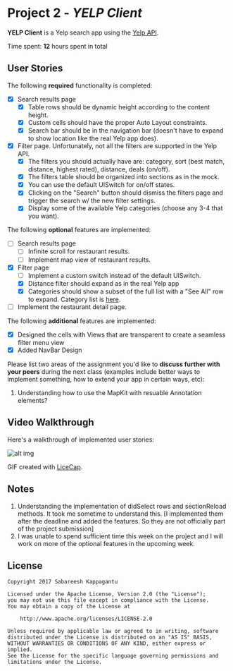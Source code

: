 # Project 2 - *YELP Client*

**YELP Client** is a Yelp search app using the [Yelp API](http://www.yelp.com/developers/documentation/v2/search_api).

Time spent: **12** hours spent in total

## User Stories

The following **required** functionality is completed:

- [x] Search results page
   - [x] Table rows should be dynamic height according to the content height.
   - [x] Custom cells should have the proper Auto Layout constraints.
   - [x] Search bar should be in the navigation bar (doesn't have to expand to show location like the real Yelp app does).
- [x] Filter page. Unfortunately, not all the filters are supported in the Yelp API.
   - [x] The filters you should actually have are: category, sort (best match, distance, highest rated), distance, deals (on/off).
   - [x] The filters table should be organized into sections as in the mock.
   - [x] You can use the default UISwitch for on/off states.
   - [x] Clicking on the "Search" button should dismiss the filters page and trigger the search w/ the new filter settings.
   - [x] Display some of the available Yelp categories (choose any 3-4 that you want).

The following **optional** features are implemented:

- [ ] Search results page
   - [ ] Infinite scroll for restaurant results.
   - [ ] Implement map view of restaurant results.
- [x] Filter page
   - [ ] Implement a custom switch instead of the default UISwitch.
   - [x] Distance filter should expand as in the real Yelp app
   - [x] Categories should show a subset of the full list with a "See All" row to expand. Category list is [here](http://www.yelp.com/developers/documentation/category_list).
- [ ] Implement the restaurant detail page.

The following **additional** features are implemented:

- [x] Designed the cells with Views that are transparent to create a seamless filter menu view
- [x] Added NavBar Design

Please list two areas of the assignment you'd like to **discuss further with your peers** during the next class (examples include better ways to implement something, how to extend your app in certain ways, etc):

1. Understanding how to use the MapKit with resuable Annotation elements?

## Video Walkthrough

Here's a walkthrough of implemented user stories:

![alt img](https://github.com/sbrshkappa/Yelp/blob/master/YelpDemo.gif)

GIF created with [LiceCap](http://www.cockos.com/licecap/).

## Notes

1. Understanding the implementation of didSelect rows and sectionReload methods. It took me sometime to understand this. [I implemented them after the deadline and added the features. So they are not officially part of the project submission]
2. I was unable to spend sufficient time this week on the project and I will work on more of the optional features in the upcoming week.

## License

    Copyright 2017 Sabareesh Kappagantu

    Licensed under the Apache License, Version 2.0 (the "License");
    you may not use this file except in compliance with the License.
    You may obtain a copy of the License at

        http://www.apache.org/licenses/LICENSE-2.0

    Unless required by applicable law or agreed to in writing, software
    distributed under the License is distributed on an "AS IS" BASIS,
    WITHOUT WARRANTIES OR CONDITIONS OF ANY KIND, either express or implied.
    See the License for the specific language governing permissions and
    limitations under the License.
